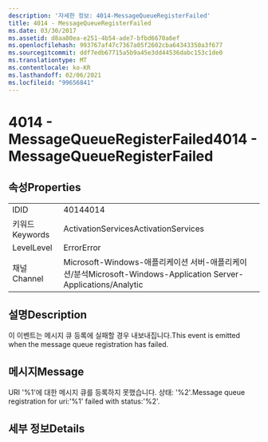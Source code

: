 ```yaml
---
description: '자세한 정보: 4014-MessageQueueRegisterFailed'
title: 4014 - MessageQueueRegisterFailed
ms.date: 03/30/2017
ms.assetid: d8aa80ea-e251-4b54-ade7-bfbd6670a6ef
ms.openlocfilehash: 993767af47c7367a05f2602cba64343350a3f677
ms.sourcegitcommit: ddf7edb67715a5b9a45e3dd44536dabc153c1de0
ms.translationtype: MT
ms.contentlocale: ko-KR
ms.lasthandoff: 02/06/2021
ms.locfileid: "99656841"
---
```

# <a name="4014---messagequeueregisterfailed"></a><span data-ttu-id="86934-103">4014 - MessageQueueRegisterFailed</span><span class="sxs-lookup"><span data-stu-id="86934-103">4014 - MessageQueueRegisterFailed</span></span>

## <a name="properties"></a><span data-ttu-id="86934-104">속성</span><span class="sxs-lookup"><span data-stu-id="86934-104">Properties</span></span>  
  
|||  
|-|-|  
|<span data-ttu-id="86934-105">ID</span><span class="sxs-lookup"><span data-stu-id="86934-105">ID</span></span>|<span data-ttu-id="86934-106">4014</span><span class="sxs-lookup"><span data-stu-id="86934-106">4014</span></span>|  
|<span data-ttu-id="86934-107">키워드</span><span class="sxs-lookup"><span data-stu-id="86934-107">Keywords</span></span>|<span data-ttu-id="86934-108">ActivationServices</span><span class="sxs-lookup"><span data-stu-id="86934-108">ActivationServices</span></span>|  
|<span data-ttu-id="86934-109">Level</span><span class="sxs-lookup"><span data-stu-id="86934-109">Level</span></span>|<span data-ttu-id="86934-110">Error</span><span class="sxs-lookup"><span data-stu-id="86934-110">Error</span></span>|  
|<span data-ttu-id="86934-111">채널</span><span class="sxs-lookup"><span data-stu-id="86934-111">Channel</span></span>|<span data-ttu-id="86934-112">Microsoft-Windows-애플리케이션 서버-애플리케이션/분석</span><span class="sxs-lookup"><span data-stu-id="86934-112">Microsoft-Windows-Application Server-Applications/Analytic</span></span>|  
  
## <a name="description"></a><span data-ttu-id="86934-113">설명</span><span class="sxs-lookup"><span data-stu-id="86934-113">Description</span></span>  

 <span data-ttu-id="86934-114">이 이벤트는 메시지 큐 등록에 실패할 경우 내보내집니다.</span><span class="sxs-lookup"><span data-stu-id="86934-114">This event is emitted when the message queue registration has failed.</span></span>  
  
## <a name="message"></a><span data-ttu-id="86934-115">메시지</span><span class="sxs-lookup"><span data-stu-id="86934-115">Message</span></span>  

 <span data-ttu-id="86934-116">URI '%1'에 대한 메시지 큐를 등록하지 못했습니다. 상태: '%2'.</span><span class="sxs-lookup"><span data-stu-id="86934-116">Message queue registration for uri:'%1' failed with status:'%2'.</span></span>  
  
## <a name="details"></a><span data-ttu-id="86934-117">세부 정보</span><span class="sxs-lookup"><span data-stu-id="86934-117">Details</span></span>
